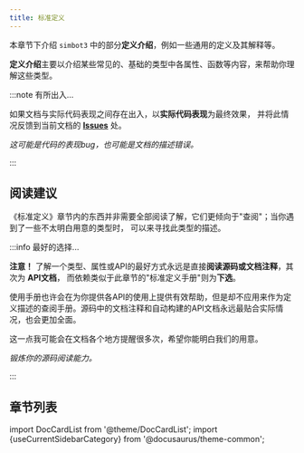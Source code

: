 ```yaml
---
title: 标准定义
---
```


本章节下介绍 `simbot3` 中的部分**定义介绍**，例如一些通用的定义及其解释等。

**定义介绍**主要以介绍某些常见的、基础的类型中各属性、函数等内容，来帮助你理解这些类型。

:::note 有所出入...

如果文档与实际代码表现之间存在出入，以**实际代码表现**为最终效果，
并将此情况反馈到当前文档的 [**Issues**](https://github.com/simple-robot-library/simbot3-website/issues) 处。

_这可能是代码的表现bug，也可能是文档的描述错误。_

:::

## 阅读建议

《标准定义》章节内的东西并非需要全部阅读了解，它们更倾向于"查阅"；当你遇到了一些不太明白用意的类型时，
可以来寻找此类型的描述。

:::info 最好的选择...

**注意！** 了解一个类型、属性或API的最好方式永远是直接**阅读源码或文档注释**，其次为 **API文档**，
而依赖类似于此章节的"标准定义手册"则为**下选**。

使用手册也许会在为你提供各API的使用上提供有效帮助，但是却不应用来作为定义描述的查阅手册。源码中的文档注释和自动构建的API文档永远最贴合实际情况，也会更加全面。

这一点我可能会在文档各个地方提醒很多次，希望你能明白我们的用意。

_锻炼你的源码阅读能力。_

:::

## 章节列表

import DocCardList from '@theme/DocCardList';
import {useCurrentSidebarCategory} from '@docusaurus/theme-common';

<DocCardList items={useCurrentSidebarCategory().items}/>
